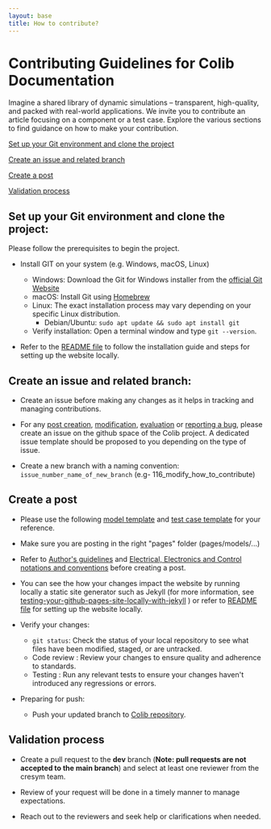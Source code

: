 ```yaml
---
layout: base
title: How to contribute?
---
```


# Contributing Guidelines for Colib Documentation

Imagine a shared library of dynamic simulations – transparent, high-quality, and packed with real-world applications. We invite you to contribute an article focusing on a component or a test case. Explore the various sections to find guidance on how to make your contribution.  

[Set up your Git environment and clone the project](#set-up-your-git-environment-and-clone-the-project)

[Create an issue and related branch](#create-an-issue-and-related-branch)

[Create a post](#create-a-post)

[Validation process](#validation-process)

## Set up your Git environment and clone the project: <a id="set-up-your-git-environment-and-clone-the-project"></a>

Please follow the prerequisites to begin the project. 

- Install GIT on your system (e.g. Windows, macOS, Linux)
    - Windows: Download the Git for Windows installer from the [official Git Website](https://git-scm.com/download/win) 
    - macOS: Install Git using [Homebrew](https://brew.sh/)
    - Linux: The exact installation process may vary depending on your specific Linux distribution.
        - Debian/Ubuntu: `sudo apt update && sudo apt install git`
    - Verify installation: Open a terminal window and type `git --version`.

- Refer to the [README file](https://github.com/CRESYM/colib0.github.io#) to follow the installation guide and steps for setting up the website locally.

## Create an issue and related branch: <a id="create-an-issue-and-related-branch"></a>

- Create an issue before making any changes as it helps in tracking and managing contributions. 
  
- For any [post creation](https://github.com/CRESYM/colib0.github.io/issues/new?assignees=GJCRESYM%2C+matoubongrain&labels=enhancement%2Cnew+component&projects=Colib0&template=Add_Model_TestCases.yml&title=%5BModel%2F+Test+case+Name%5D%3A+), [modification](https://github.com/CRESYM/colib0.github.io/issues/new?assignees=GJCRESYM%2C+matoubongrain&labels=enhancement%2Cmodify+component&projects=Colib0&template=Modify_Model_TestCases.yml&title=%5BName%2FID+of+the+model%2F+test+case+to+be+improved%5D%3A+), [evaluation](https://github.com/CRESYM/colib0.github.io/issues/new?assignees=GJCRESYM%2C+matoubongrain&labels=enhancement%2Cbug%2Cevaluate+component&projects=Colib0&template=Evaluate.yml&title=%5BName%2FID+of+the+model%2F+test+case+to+be+evaluated%5D%3A+) or [reporting a bug](https://github.com/CRESYM/colib0.github.io/issues/new?assignees=GJCRESYM%2C+matoubongrain&labels=bug%2Ctriage&projects=Colib0&template=Report_Bug.yml&title=%5BBug%5D%3A+), please create an issue on the github space of the Colib project. A dedicated issue template should be proposed to you depending on the type of issue.
    
- Create a new branch with a naming convention: `issue_number_name_of_new_branch` (e.g- 116_modify_how_to_contribute)
  
## Create a post <a id="create-a-post"></a>

- Please use the following [model template](/pages/templates/modelTemplate) and [test case template](/pages/templates/testCaseTemplate) for your reference.
  
- Make sure you are posting in the right "pages" folder (pages/models/...)
  
- Refer to [Author's guidelines](/pages/about/authorGuidelines) and [Electrical, Electronics and Control notations and conventions](/pages/about/notationAndConventions) before creating a post.

- You can see the how your changes impact the website by running locally a static site generator such as Jekyll (for more information, see [testing-your-github-pages-site-locally-with-jekyll](https://docs.github.com/en/pages/setting-up-a-github-pages-site-with-jekyll/testing-your-github-pages-site-locally-with-jekyll) ) or refer to [README file](https://github.com/CRESYM/colib0.github.io#) for setting up the website locally.

- Verify your changes: 
    - `git status`: Check the status of your local repository to see what files have been modified, staged, or are untracked.
    - Code review : Review your changes to ensure quality and adherence to standards.
    - Testing     : Run any relevant tests to ensure your changes haven't introduced any regressions or errors.
  
- Preparing for push:
    - Push your updated branch to [Colib repository](https://github.com/CRESYM/colib0.github.io/branches).


## Validation process <a id="validation-process"></a>

- Create a pull request to the **dev** branch (**Note: pull requests are not accepted to the main branch**) and select at least one reviewer from the cresym team.

- Review of your request will be done in a timely manner to manage expectations. 
  
- Reach out to the reviewers and seek help or clarifications when needed. 






